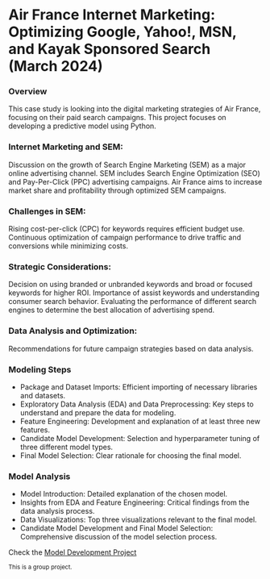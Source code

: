 # Air France Internet Marketing: Optimizing Google, Yahoo!, MSN, and Kayak Sponsored Search (March 2024)

### Overview
This case study is looking into the digital marketing strategies of Air France, focusing on their paid search campaigns. This project focuses on developing a predictive model using Python.

### Internet Marketing and SEM:
Discussion on the growth of Search Engine Marketing (SEM) as a major online advertising channel.
SEM includes Search Engine Optimization (SEO) and Pay-Per-Click (PPC) advertising campaigns.
Air France aims to increase market share and profitability through optimized SEM campaigns.

### Challenges in SEM:
Rising cost-per-click (CPC) for keywords requires efficient budget use.
Continuous optimization of campaign performance to drive traffic and conversions while minimizing costs.

### Strategic Considerations:
Decision on using branded or unbranded keywords and broad or focused keywords for higher ROI.
Importance of assist keywords and understanding consumer search behavior.
Evaluating the performance of different search engines to determine the best allocation of advertising spend.

### Data Analysis and Optimization:
Recommendations for future campaign strategies based on data analysis.



### Modeling Steps
- Package and Dataset Imports: Efficient importing of necessary libraries and datasets.
- Exploratory Data Analysis (EDA) and Data Preprocessing: Key steps to understand and prepare the data for modeling.
- Feature Engineering: Development and explanation of at least three new features.
- Candidate Model Development: Selection and hyperparameter tuning of three different model types.
- Final Model Selection: Clear rationale for choosing the final model.

### Model Analysis
- Model Introduction: Detailed explanation of the chosen model.
- Insights from EDA and Feature Engineering: Critical findings from the data analysis process.
- Data Visualizations: Top three visualizations relevant to the final model.
- Candidate Model Development and Final Model Selection: Comprehensive discussion of the model selection process.

Check the [Model Development Project](https://github.com/kbatin/kbworks.github.io/blob/main/https://github.com/kbatin/Air-France-SEM-campaigns)


<sub>This is a group project.</sub>
